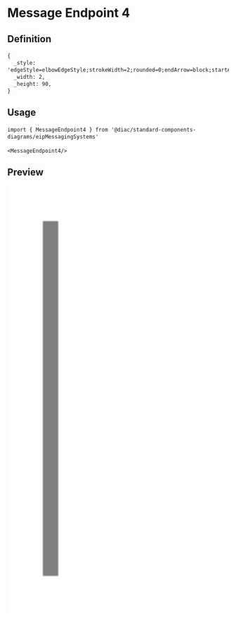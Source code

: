 # Message Endpoint 4

## Definition

```
{
  _style: 'edgeStyle=elbowEdgeStyle;strokeWidth=2;rounded=0;endArrow=block;startArrow=none;startSize=10;endSize=10;dashed=0;html=1;strokeColor=#808080;strokeWidth=2;',
  _width: 2,
  _height: 90,
}
```

## Usage

```
import { MessageEndpoint4 } from '@diac/standard-components-diagrams/eipMessagingSystems'

<MessageEndpoint4/>
```

## Preview

<img src="./message-endpoint-4.png" width="200"/>
